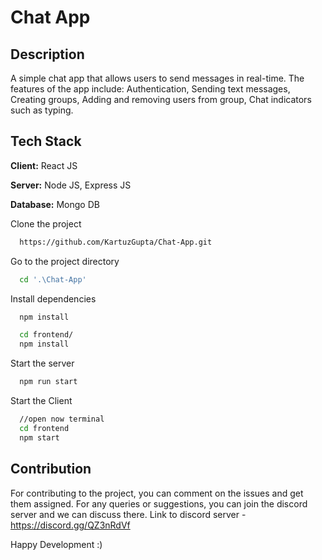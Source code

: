 
# Chat App

## Description

A simple chat app that allows users to send messages in real-time. The features of the app include: Authentication, Sending text messages, Creating groups, Adding and removing users from group, Chat indicators such as typing.

## Tech Stack

**Client:** React JS

**Server:** Node JS, Express JS

**Database:** Mongo DB
  
Clone the project
```bash
  https://github.com/KartuzGupta/Chat-App.git
```
Go to the project directory

```bash
  cd '.\Chat-App'
```

Install dependencies

```bash
  npm install
```

```bash
  cd frontend/
  npm install
```

Start the server

```bash
  npm run start
```
Start the Client

```bash
  //open now terminal
  cd frontend
  npm start
```
## Contribution

For contributing to the project, you can comment on the issues and get them assigned. For any queries or suggestions, you can join the discord server and we can discuss there.
Link to discord server - https://discord.gg/QZ3nRdVf

Happy Development :)
